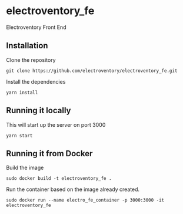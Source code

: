 # electroventory_fe
Electroventory Front End



## Installation
Clone the repository
```console
git clone https://github.com/electroventory/electroventory_fe.git
```

Install the dependencies
```console
yarn install
```

## Running it locally
This will start up the server on port 3000
```console
yarn start
```

## Running it from Docker
Build the image
```console
sudo docker build -t electroventory_fe .
```

Run the container based on the image already created.
```console
sudo docker run --name electro_fe_container -p 3000:3000 -it electroventory_fe
```